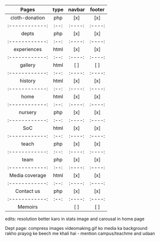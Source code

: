 |     Pages      | type | navbar | footer |
| :------------: | :--: | :----: | :----: |
| cloth-donation | php  |  [x]   |  [x]   |
| :------------: | :--: | :----: | :----: |
|     depts      | php  |  [x]   |  [x]   |
| :------------: | :--: | :----: | :----: |
|  experiences   | html |  [x]   |  [x]   |
| :------------: | :--: | :----: | :----: |
|    gallery     | html |  [ ]   |  [ ]   |
| :------------: | :--: | :----: | :----: |
|    history     | html |  [x]   |  [x]   |
| :------------: | :--: | :----: | :----: |
|      home      | html |  [x]   |  [x]   |
| :------------: | :--: | :----: | :----: |
|    nursery     | php  |  [x]   |  [x]   |
| :------------: | :--: | :----: | :----: |
|      SoC       | html |  [x]   |  [x]   |
| :------------: | :--: | :----: | :----: |
|     teach      | php  |  [x]   |  [x]   |
| :------------: | :--: | :----: | :----: |
|      team      | php  |  [x]   |  [x]   |
| :------------: | :--: | :----: | :----: |
| Media coverage | html |  [x]   |  [x]   |
| :------------: | :--: | :----: | :----: |
|   Contact us   | php  |  [x]   |  [x]   |
| :------------: | :--: | :----: | :----: |
|    Memoirs     |      |  [ ]   |  [ ]   |

edits:
resolution better karo in stats image and carousal in home page

Dept page:
compress images
videomaking.gif ko media ka background rakho
prayog ke beech me khali hai - mention campus/teachme and udaan
